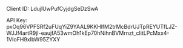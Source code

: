 Client ID:
LdujlUwPufCyjdgSeDzSwA

API Key:
pxOq96VPFSRf2uFUqYiZ9YAAL9KKHlfM2trMcBdrUJTpREYUTfLJZ-WJJf4artR9jI-eaujfA53wmOh1kEp70hNihnBVMrnzt_cIitLPcMxx4-1VIoFH9xlbW95ZYXY